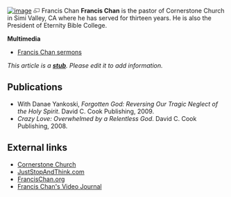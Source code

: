[![image](images/thumb/6/6e/FrancisChan.JPG/175px-FrancisChan.JPG)](http://www.theopedia.com/File:FrancisChan.JPG)
[![image](data:image/png;base64,iVBORw0KGgoAAAANSUhEUgAAAA8AAAALCAAAAACFLIiAAAAAAnRSTlMA/1uRIrUAAABPSURBVAjXY/j///+5vXDwjAHIr26ZAgXZe8H8a/+hoIcw/9nevdVL9+79DuPvzQYZFPUezu8BMZLXgkExnD8HAu6hqv//n+HZVjD4DuUDAKlChD3fj6aPAAAAAElFTkSuQmCC)](http://www.theopedia.com/File:FrancisChan.JPG "Enlarge")
Francis Chan
**Francis Chan** is the pastor of Cornerstone Church in Simi
Valley, CA where he has served for thirteen years. He is also the
President of Eternity Bible College.

**Multimedia**

-   [Francis Chan sermons](http://www.cornerstonesimi.com/getasermon)

*This article is a **[stub](http://www.theopedia.com/Category:Theopedia_stubs "Category:Theopedia stubs")**. Please edit it to add information.*
## Publications

-   With Danae Yankoski,
    *Forgotten God: Reversing Our Tragic Neglect of the Holy Spirit*.
    David C. Cook Publishing, 2009.
-   *Crazy Love: Overwhelmed by a Relentless God*. David C. Cook
    Publishing, 2008.

## External links

-   [Cornerstone Church](http://www.cornerstonesimi.com/)
-   [JustStopAndThink.com](http://juststopandthink.com/)
-   [FrancisChan.org](http://www.francischan.org)
-   [Francis Chan's Video Journal](http://francischansblog.blogspot.com/)



